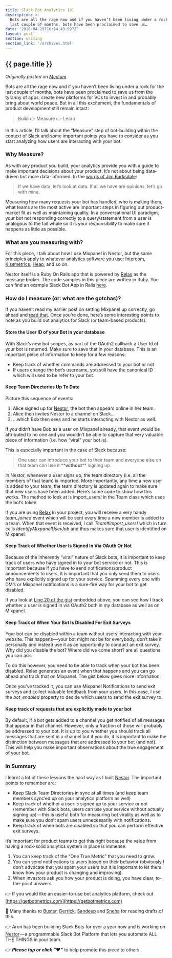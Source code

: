 ```yaml
---
title: Slack Bot Analytics 101
description: >-
  Bots are all the rage now and if you haven’t been living under a rock for the
  last couple of months, bots have been proclaimed to save us…
date: '2016-04-19T16:14:43.997Z'
layout: post
section: writing
section_link: '/archives.html'
---
```


## {{ page.title }}

*Originally posted on [Medium](https://medium.com/@iamclovin)*

Bots are all the rage now and if you haven’t been living under a rock for the last couple of months, bots have been proclaimed to save us from the tyranny of apps; create new platforms for VCs to invest in and probably bring about world peace. But in all this excitement, the fundamentals of product development still remain intact:

> Build 👉 Measure 👉 Learn

In this article, I’ll talk about the “Measure” step of bot-building within the context of Slack and some important points you have to consider as you start analyzing how users are interacting with your bot.

### Why Measure?

As with any product you build, your analytics provide you with a guide to make important decisions about your product. It’s not about being data-driven but more data-informed. In the [words of Jim Barksdale](http://bryce.vc/post/26886353878/if-we-have-data-lets-look-at-data-if-all-we):

> If we have data, let’s look at data. If all we have are opinions, let’s go with mine.

Measuring how many requests your bot has handled, who is making them, what teams are the most active are important steps in figuring out product-market fit as well as maintaining quality. In a conversational UI paradigm, your bot not responding correctly to a query/statement from a user is analogous to the fail whale so it is your responsibility to make sure it happens as little as possible.

### What are you measuring with?

For this piece, I talk about how I use Mixpanel in Nestor, but the same principles apply to whatever analytics software you use: [Intercom](https://intercom.io), [Kissmetrics](https://kissmetrics.com), [Heap](https://heapanalytics.com), and so on.

Nestor itself is a Ruby On Rails app that is powered by [Relax](https://github.com/zerobotlabs/relax) as the message broker. The code samples in this piece are written in Ruby. You can find an example Slack Bot App in Rails [here](https://github.com/zerobotlabs/relax_on_rails).

### How do I measure (or: what are the gotchas)?

If you haven’t read my earlier post on setting Mixpanel up correctly, go ahead and [read that](https://medium.com/this-is-how-i-saas/ten-ways-to-get-mixpanel-right-the-first-time-717c87ca041#.8kg3mvokl). Once you’re done, here’s some interesting points to note as you build out analytics for Slack (or team-based products).

#### **Store the User ID of your Bot in your database**

With Slack’s new bot scopes, as part of the OAuth2 callback a User Id of your bot is returned. Make sure to save that in your database. This is an important piece of information to keep for a few reasons:

*   Keep track of whether commands are addressed to your bot or not
*   If users change the bot’s username, you still have the canonical ID which will used to be refer to your bot.

#### **Keep Team Directories Up To Date**

Picture this sequence of events:

1.  Alice signed up for [Nestor](https://www.asknestor.me), the bot then appears online in her team.
2.  Alice then invites Nestor to a channel on Slack…
3.  …which Bob then sees and he starts interacting with Nestor as well.

If you didn’t have Bob as a user on Mixpanel already, that event would be attributed to no one and you wouldn’t be able to capture that very valuable piece of information (i.e. how “viral” your bot is).

This is especially important in the case of Slack because:

> One user can introduce your bot to their team and everyone else on that team can use it \*\***without**\*\* signing up.

In Nestor, whenever a user signs up, the team directory (i.e. all the members of that team) is imported. More importantly, any time a new user is added to your team, the team directory is updated again to make sure that new users have been added. Here’s some code to show how this works. The method to look at is import\_users! in the Team class which uses the bot’s token

If you are using [Relax](https://github.com/zerobotlabs/relax) in your project, you will receive a very handy _team\_joined_ event which will be sent every time a new member is added to a team. When that event is received, I call _Team#import\_users!_ which in turn calls _IdentifyMixpanelUserJob_ and thus makes sure that user is identified on Mixpanel.

#### Keep Track of Whether User Is Signed In Via OAuth Or Not

Because of the inherently “viral” nature of Slack bots, it is important to keep track of users who have signed in to your bot service or not. This is important because if you have to send notifications/product announcements to users, it is important that you only send them to users who have explicitly signed up for your service. Spamming every one with DM’s or Mixpanel notifications is a sure-fire way for your bot to get disabled.

If you look at [Line 20 of the gist](https://gist.github.com/arunthampi/0775c941af484dc17a2ad4dde070220e#file-identify_mixpanel_user_job-rb-L20) embedded above, you can see how I track whether a user is signed in via OAuth2 both in my database as well as on Mixpanel.

#### Keep Track of When Your Bot Is Disabled For Exit Surveys

Your bot can be disabled within a team without users interacting with your website. This happens — your bot might not be for everybody, don’t take it personally and instead use it as an opportunity to conduct an exit survey. Why did you disable the bot? Where did we come short? are all questions you can ask.

To do this however, you need to be able to track when your bot has been disabled. Relax generates an event when that happens and you can go ahead and track that on Mixpanel. The gist below gives more information:

Once you’ve tracked it, you can use Mixpanel Notifications to send exit surveys and collect valuable feedback from your users. In this case, I use the _bot\_enabled_ property to decide which users to send the exit survey to.

#### Keep track of requests that are explicitly made to your bot

By default, if a bot gets added to a channel you get notified of all messages that appear in that channel. However, only a fraction of those will probably be addressed to your bot. It is up to you whether you should track all messages that are sent in a channel but if you do, it is important to make the distinction between messages that are addressed to your bot (and not). This will help you make important observations about the true engagement of your bot.

### In Summary

I learnt a lot of these lessons the hard way as I built [Nestor](https://www.asknestor.me). The important points to remember are:

*   Keep Slack Team Directories in sync at all times (and keep team members sync’ed up on your analytics platform as well)
*   Keep track of whether a user is signed up to your service or not (remember with Slack bots, users can use your service without actually signing up) — this is useful both for measuring bot virality as well as to make sure you don’t spam users unnecessarily with notifications.
*   Keep track of when bots are disabled so that you can perform effective exit surveys.

It’s important for product teams to get this right because the value from having a rock-solid analytics system in place is immense:

1.  You can keep track of the “One True Metric” that you need to grow.
2.  You can send notifications to users based on their behavior (obviously I don’t advocate that you spam your users but it is important to let them know how your product is changing and improving).
3.  When investors ask you how your product is doing, you have clear, to-the-point answers.

👉 If you would like an easier-to-use bot analytics platform, check out [https://getbotmetrics.com](https://getbotmetrics.com)

🙌 Many thanks to [Buster](https://twitter.com/buster), [Derrick](https://twitter.com/derrickko), [Sandeep](https://twitter.com/_sandeep) and [Sneha](https://twitter.com/snehamenon) for reading drafts of this.

👉 Arun has been building Slack Bots for over a year now and is working on [Nestor](https://www.asknestor.me) — a programmable Slack Bot Platform that lets you automate ALL THE THINGS in your team.

👉 **_Please tap or click “♥︎”_** to help promote this piece to others.
